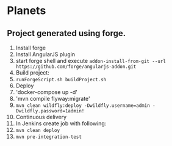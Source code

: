 # Planets

## Project generated using forge.
1. Install forge
2. Install AngularJS plugin
 1. start forge shell and execute `addon-install-from-git --url https://github.com/forge/angularjs-addon.git`
3. Build project: 
 1. `runForgeScript.sh buildProject.sh`
5. Deploy
  1. 'docker-compose up -d'
  1. 'mvn compile flyway:migrate'
  1. `mvn clean wildfly:deploy -Dwildfly.username=admin -Dwildfly.password=1admin!`
5. Continuous delivery
  1. In Jenkins create job with following:
   1. `mvn clean deploy`
   1. `mvn pre-integration-test`
